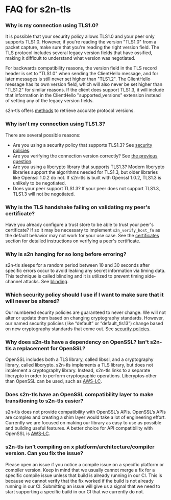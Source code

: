 # FAQ for s2n-tls

### Why is my connection using TLS1.0?
It is possible that your security policy allows TLS1.0 and your peer only
supports TLS1.0. However, if you're reading the version "TLS1.0" from a packet
capture, make sure that you're reading the right version field. The TLS protocol
includes several legacy version fields that have ossified, making it difficult
to understand what version was negotiated.

For backwards compatibility reasons, the version field in the TLS record header
is set to "TLS1.0" when sending the ClientHello message, and for later messages
is still never set higher than "TLS1.2".
The ClientHello message has its own version field, which will also never be set
higher than "TLS1.2" for similar reasons.
If the client does support TLS1.3, it will include that information in the ClientHello
"supported_versions" extension instead of setting any of the legacy version fields.

s2n-tls offers [methods](USAGE-GUIDE/#protocol-version) to retrieve accurate protocol versions.

### Why isn't my connection using TLS1.3?
There are several possible reasons:
* Are you using a security policy that supports TLS1.3? See [security policies](USAGE-GUIDE.md/#security-policies).
* Are you verifying the connection version correctly? See [the previous question](FAQ.md#why-is-my-connection-using-tls10).
* Are you using a libcrypto library that supports TLS1.3? Modern libcrypto libraries support the algorithms needed for TLS1.3, but older libraries like Openssl 1.0.2 do not. If s2n-tls is built with Openssl 1.0.2, TLS1.3 is unlikely to be negotiated. 
* Does your peer support TLS1.3? If your peer does not support TLS1.3, TLS1.3 will not be negotiated.

### Why is the TLS handshake failing on validating my peer's certificate?
Have you already configure a trust store to be able to trust your peer's certificate? If so it may be necessary to implement `s2n_verify_host_fn` as the default behavior may not work for your use case. See the [certificates](USAGE-GUIDE.md/#certificates-and-authentication) section for detailed instructions on verifying a peer's certificate.

### Why is s2n hanging for so long before erroring?
s2n-tls sleeps for a random period between 10 and 30 seconds after specific errors occur to avoid leaking any secret information via timing data. This technique is called blinding and it is utilized to prevent timing side-channel attacks. See [blinding](USAGE-GUIDE.md/#blinding).

### Which security policy should I use if I want to make sure that it will never be altered?
Our numbered security policies are guaranteed to never change. We will not alter or update them based on changing cryptography standards. However, our named security policies (like “default” or “default_tls13”) change based on new cryptography standards that come out. See [security policies](USAGE-GUIDE.md/#security-policies).

### Why does s2n-tls have a dependency on OpenSSL? Isn't s2n-tls a replacement for OpenSSL?
OpenSSL includes both a TLS library, called libssl, and a cryptography library, called libcrypto. s2n-tls implements a TLS library, but does not implement a cryptography library. Instead, s2n-tls links to a separate libcrypto in order to perform cryptographic operations. Libcryptos other than OpenSSL can be used, such as [AWS-LC](https://github.com/aws/aws-lc).

### Does s2n-tls have an OpenSSL compatibility layer to make transitioning to s2n-tls easier? 
s2n-tls does not provide compatibility with OpenSSL’s APIs. OpenSSL’s APIs are complex and creating a shim layer would take a lot of engineering effort. Currently we are focused on making our library as easy to use as possible and building useful features. A better choice for API compatibility with OpenSSL is [AWS-LC](https://github.com/aws/aws-lc).

### s2n-tls isn’t compiling on x platform/architecture/compiler version. Can you fix the issue?
Please open an issue if you notice a compile issue on a specific platform or compiler version. Keep in mind that we usually cannot merge a fix for a specific compile issue unless that build is already running in our CI. This is because we cannot verify that the fix worked if the build is not already running in our CI. Submitting an issue will give us a signal that we need to start supporting a specific build in our CI that we currently do not.
